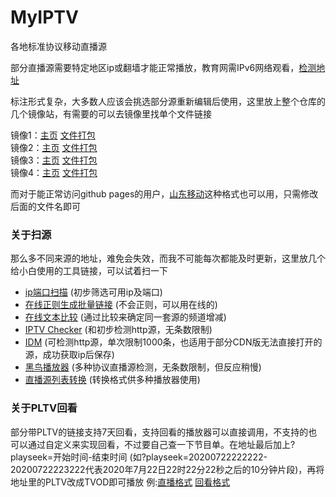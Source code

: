 # MyIPTV
各地标准协议移动直播源

部分直播源需要特定地区ip或翻墙才能正常播放，教育网需IPv6网络观看，[检测地址](https://wtfismyip.com/)

标注形式复杂，大多数人应该会挑选部分源重新编辑后使用，这里放上整个仓库的几个镜像站，有需要的可以去镜像里找单个文件链接

镜像1：[主页](https://hub.fastgit.org/SPX372928/MyIPTV)  [文件打包](https://hub.fastgit.org/SPX372928/MyIPTV/archive/master.zip)  
镜像2：[主页](https://github.wuyanzheshui.workers.dev/SPX372928/MyIPTV)  [文件打包](https://github.wuyanzheshui.workers.dev/SPX372928/MyIPTV/archive/master.zip)  
镜像3：[主页](https://github.bajins.com/SPX372928/MyIPTV)  [文件打包](https://github.bajins.com/SPX372928/MyIPTV/archive/master.zip)  
镜像4：[主页](https://github.rc1844.workers.dev/SPX372928/MyIPTV)  [文件打包](https://github.rc1844.workers.dev/SPX372928/MyIPTV/archive/master.zip) 

而对于能正常访问github pages的用户，[山东移动](https://spx372928.github.io/MyIPTV/%E5%B1%B1%E4%B8%9CSNM%E7%A7%BB%E5%8A%A8CDN%E7%89%88.txt)这种格式也可以用，只需修改后面的文件名即可  
### 关于扫源  
那么多不同来源的地址，难免会失效，而我不可能每次都能及时更新，这里放几个给小白使用的工具链接，可以试着扫一下  
- [ip端口扫描](https://www.52pojie.cn/forum.php?mod=viewthread&tid=510180) (初步筛选可用ip及端口)
- [在线正则生成批量链接](http://tools.jb51.net/aideddesign/ljscq) (不会正则，可以用在线的)
- [在线文本比较](http://wenbenbijiao.renrensousuo.com/) (通过比较来确定同一套源的频道增减)
- [IPTV Checker](http://www.downmsn.com/rjxz/23256.html) (和初步检测http源，无条数限制)
- [IDM](http://www.internetdownloadmanager.com/) (可检测http源，单次限制1000条，也适用于部分CDN版无法直接打开的源，成功获取ip后保存)
- [黑鸟播放器](https://guihet.com/blackbird-player.html) (多种协议直播源检测，无条数限制，但反应稍慢)
- [直播源列表转换](https://guihet.com/tvlive-telelist.html) (转换格式供多种播放器使用)
### 关于PLTV回看 
部分带PLTV的链接支持7天回看，支持回看的播放器可以直接调用，不支持的也可以通过自定义来实现回看，不过要自己查一下节目单。在地址最后加上?playseek=开始时间-结束时间 (如?playseek=20200722222222-20200722223222代表2020年7月22日22时22分22秒之后的10分钟片段)，再将地址里的PLTV改成TVOD即可播放 例:[直播格式](http://183.207.248.108/ott.js.chinamobile.com/PLTV/3/224/3221227581/index.m3u8) [回看格式](http://183.207.248.108/ott.js.chinamobile.com/TVOD/3/224/3221227581/index.m3u8?playseek=20200722222222-20200722223222)
